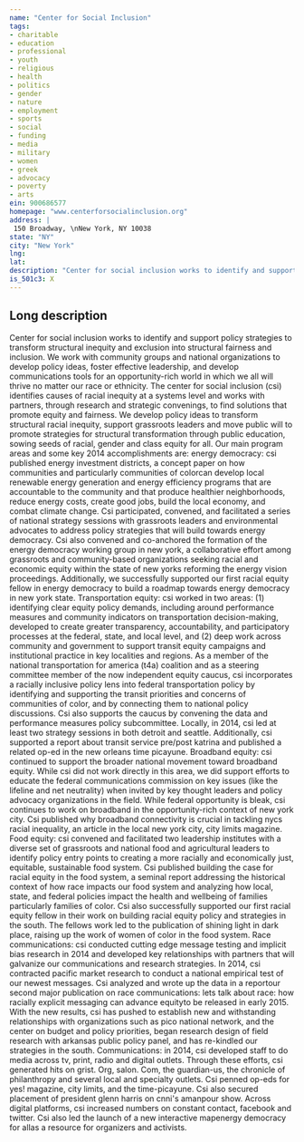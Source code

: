```yaml
---
name: "Center for Social Inclusion"
tags:
- charitable
- education
- professional
- youth
- religious
- health
- politics
- gender
- nature
- employment
- sports
- social
- funding
- media
- military
- women
- greek
- advocacy
- poverty
- arts
ein: 900686577
homepage: "www.centerforsocialinclusion.org"
address: |
 150 Broadway, \nNew York, NY 10038
state: "NY"
city: "New York"
lng: 
lat: 
description: "Center for social inclusion works to identify and support policy strategies to transform structural inequity and exclusion into structural fairness and inclusion. "
is_501c3: X
---
```


## Long description

Center for social inclusion works to identify and support policy strategies to transform structural inequity and exclusion into structural fairness and inclusion. We work with community groups and national organizations to develop policy ideas, foster effective leadership, and develop communications tools for an opportunity-rich world in which we all will thrive no matter our race or ethnicity. The center for social inclusion (csi) identifies causes of racial inequity at a systems level and works with partners, through research and strategic convenings, to find solutions that promote equity and fairness. We develop policy ideas to transform structural racial inequity, support grassroots leaders and move public will to promote strategies for structural transformation through public education, sowing seeds of racial, gender and class equity for all. Our main program areas and some key 2014 accomplishments are: energy democracy: csi published energy investment districts, a concept paper on how communities and particularly communities of colorcan develop local renewable energy generation and energy efficiency programs that are accountable to the community and that produce healthier neighborhoods, reduce energy costs, create good jobs, build the local economy, and combat climate change. Csi participated, convened, and facilitated a series of national strategy sessions with grassroots leaders and environmental advocates to address policy strategies that will build towards energy democracy. Csi also convened and co-anchored the formation of the energy democracy working group in new york, a collaborative effort among grassroots and community-based organizations seeking racial and economic equity within the state of new yorks reforming the energy vision proceedings. Additionally, we successfully supported our first racial equity fellow in energy democracy to build a roadmap towards energy democracy in new york state. Transportation equity: csi worked in two areas: (1) identifying clear equity policy demands, including around performance measures and community indicators on transportation decision-making, developed to create greater transparency, accountability, and participatory processes at the federal, state, and local level, and (2) deep work across community and government to support transit equity campaigns and institutional practice in key localities and regions. As a member of the national transportation for america (t4a) coalition and as a steering committee member of the now independent equity caucus, csi incorporates a racially inclusive policy lens into federal transportation policy by identifying and supporting the transit priorities and concerns of communities of color, and by connecting them to national policy discussions. Csi also supports the caucus by convening the data and performance measures policy subcommittee. Locally, in 2014, csi led at least two strategy sessions in both detroit and seattle. Additionally, csi supported a report about transit service pre/post katrina and published a related op-ed in the new orleans time picayune. Broadband equity: csi continued to support the broader national movement toward broadband equity. While csi did not work directly in this area, we did support efforts to educate the federal communications commission on key issues (like the lifeline and net neutrality) when invited by key thought leaders and policy advocacy organizations in the field. While federal opportunity is bleak, csi continues to work on broadband in the opportunity-rich context of new york city. Csi published why broadband connectivity is crucial in tackling nycs racial inequality, an article in the local new york city, city limits magazine. Food equity: csi convened and facilitated two leadership institutes with a diverse set of grassroots and national food and agricultural leaders to identify policy entry points to creating a more racially and economically just, equitable, sustainable food system. Csi published building the case for racial equity in the food system, a seminal report addressing the historical context of how race impacts our food system and analyzing how local, state, and federal policies impact the health and wellbeing of families particularly families of color. Csi also successfully supported our first racial equity fellow in their work on building racial equity policy and strategies in the south. The fellows work led to the publication of shining light in dark place, raising up the work of women of color in the food system. Race communications: csi conducted cutting edge message testing and implicit bias research in 2014 and developed key relationships with partners that will galvanize our communications and research strategies. In 2014, csi contracted pacific market research to conduct a national empirical test of our newest messages. Csi analyzed and wrote up the data in a reportour second major publication on race communications: lets talk about race: how racially explicit messaging can advance equityto be released in early 2015. With the new results, csi has pushed to establish new and withstanding relationships with organizations such as pico national network, and the center on budget and policy priorities, began research design of field research with arkansas public policy panel, and has re-kindled our strategies in the south. Communications: in 2014, csi developed staff to do media across tv, print, radio and digital outlets. Through these efforts, csi generated hits on grist. Org, salon. Com, the guardian-us, the chronicle of philanthropy and several local and specialty outlets. Csi penned op-eds for yes! magazine, city limits, and the time-picayune. Csi also secured placement of president glenn harris on cnni's amanpour show. Across digital platforms, csi increased numbers on constant contact, facebook and twitter. Csi also led the launch of a new interactive mapenergy democracy for allas a resource for organizers and activists. 

